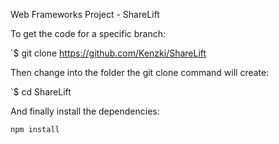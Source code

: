 Web Frameworks Project - ShareLift

To get the code for a specific branch:

`$ git clone https://github.com/Kenzki/ShareLift

Then change into the folder the git clone command will create:

`$ cd ShareLift

And finally install the dependencies:

`npm install`
